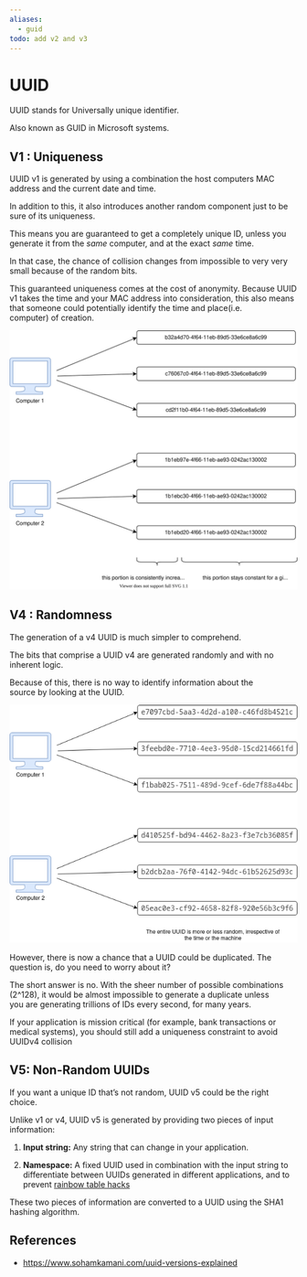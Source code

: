 ```yaml
---
aliases:
  - guid
todo: add v2 and v3
---
```


# UUID

UUID stands for Universally unique identifier.

Also known as GUID in Microsoft systems.

## V1 : Uniqueness

UUID v1 is generated by using a combination the host computers MAC address and the current date and time.

In addition to this, it also introduces another random component just to be sure of its uniqueness.

This means you are guaranteed to get a completely unique ID, unless you generate it from the _same_ computer, and at the exact _same_ time.

In that case, the chance of collision changes from impossible to very very small because of the random bits.

This guaranteed uniqueness comes at the cost of anonymity. Because UUID v1 takes the time and your MAC address into consideration, this also means that someone could potentially identify the time and place(i.e.  
computer) of creation.

![](v1-diagram.svg)

## V4 : Randomness

The generation of a v4 UUID is much simpler to comprehend.

The bits that comprise a UUID v4 are generated randomly and with no inherent logic.

Because of this, there is no way to identify information about the  
source by looking at the UUID.

![](v4-diagram.png)

However, there is now a chance that a UUID could be duplicated. The question is, do you need to worry about it?

The short answer is no. With the sheer number of possible combinations  
(2^128), it would be almost impossible to generate a duplicate unless  
you are generating trillions of IDs every second, for many years.

If your application is mission critical (for example, bank transactions or medical systems), you should still add a uniqueness constraint to avoid UUIDv4 collision

## V5: Non-Random UUIDs

If you want a unique ID that’s not random, UUID v5 could be the right choice.

Unlike v1 or v4, UUID v5 is generated by providing two pieces of input information:

1. **Input string:** Any string that can change in your application.

2. **Namespace:** A fixed UUID used in combination with the input string to differentiate between UUIDs generated in different applications, and to prevent [rainbow table hacks](https://www.hackingloops.com/what-are-rainbow-tables/)

These two pieces of information are converted to a UUID using the SHA1 hashing algorithm.

## References

- https://www.sohamkamani.com/uuid-versions-explained
